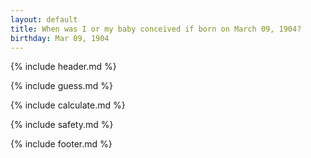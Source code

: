 ```yaml
---
layout: default
title: When was I or my baby conceived if born on March 09, 1904?
birthday: Mar 09, 1904
---
```


{% include header.md %}

{% include guess.md %}

{% include calculate.md %}

{% include safety.md %}

{% include footer.md %}



